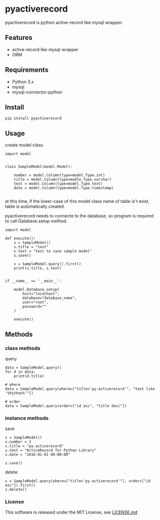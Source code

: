# pyactiverecord
pyactiverecord is python active-record like mysql wrapper.

## Features

- active-record like mysql wrapper
- ORM

## Requirements

- Python 3.x
- mysql
- mysql-connector-python

## Install

```
pip install pyactiverecord
```

## Usage
create model class.
```
import model


class SampleModel(model.Model):

    number = model.Column(type=model.Type.int)
    title = model.Column(type=modle.Type.varchar)
    text = model.Column(type=model.Type.text)
    date = model.Column(type=model.Type.timestamp)
    
```
at this time, if the lower-case of this model class name of table is't exist, table is automatically created.

pyactiverecord needs to connecte to the database, so program is required to call Databese.setup method.
```
import model

def execute():
    s = SampleModel()
    s.title = "test"
    s.text = "test to save sample model"
    s.save()
    
    s = SampleModel.query().first()
    print(s.title, s.text)


if __name__ == '__main__':
    
    model.Database.setup(
        host="localhost",
        database="database_name",
        user="root",
        password=""
    )
    
    execute()
```

## Methods
### class methods
query
```
data = SampleModel.query()
for d in data:
    print(d.title)

# where
data = SampleModel.query(where=["title='py-activerecord'", "text like '%Python%'"])

# order
data = SampleModel.query(order=["id asc", "title desc"])
```
### instance methods
save
```
s = SampleModel()
s.number = 1
s.title = "py-activerecord"
s.text = "ActiveRecord for Python Library"
s.date = "2016-01-01 00:00:00"

s.save()
```
delete
```
s = SampleModel.query(where=["title='py-activerecord'"], order=["id asc"]).first()
s.delete()
```

### License
This software is released under the MIT License, see [LICENSE.md](./LICENSE.md)
